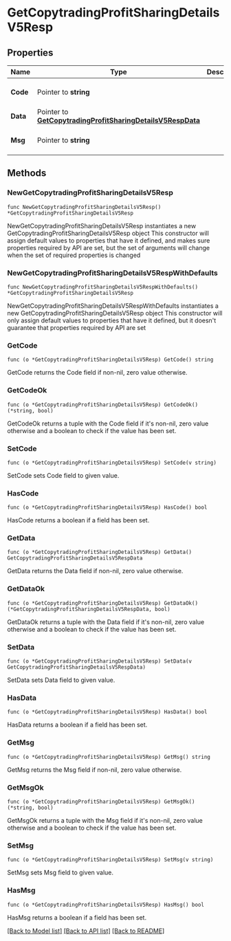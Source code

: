# GetCopytradingProfitSharingDetailsV5Resp

## Properties

Name | Type | Description | Notes
------------ | ------------- | ------------- | -------------
**Code** | Pointer to **string** |  | [optional] [default to ""]
**Data** | Pointer to [**GetCopytradingProfitSharingDetailsV5RespData**](GetCopytradingProfitSharingDetailsV5RespData.md) |  | [optional] 
**Msg** | Pointer to **string** |  | [optional] [default to ""]

## Methods

### NewGetCopytradingProfitSharingDetailsV5Resp

`func NewGetCopytradingProfitSharingDetailsV5Resp() *GetCopytradingProfitSharingDetailsV5Resp`

NewGetCopytradingProfitSharingDetailsV5Resp instantiates a new GetCopytradingProfitSharingDetailsV5Resp object
This constructor will assign default values to properties that have it defined,
and makes sure properties required by API are set, but the set of arguments
will change when the set of required properties is changed

### NewGetCopytradingProfitSharingDetailsV5RespWithDefaults

`func NewGetCopytradingProfitSharingDetailsV5RespWithDefaults() *GetCopytradingProfitSharingDetailsV5Resp`

NewGetCopytradingProfitSharingDetailsV5RespWithDefaults instantiates a new GetCopytradingProfitSharingDetailsV5Resp object
This constructor will only assign default values to properties that have it defined,
but it doesn't guarantee that properties required by API are set

### GetCode

`func (o *GetCopytradingProfitSharingDetailsV5Resp) GetCode() string`

GetCode returns the Code field if non-nil, zero value otherwise.

### GetCodeOk

`func (o *GetCopytradingProfitSharingDetailsV5Resp) GetCodeOk() (*string, bool)`

GetCodeOk returns a tuple with the Code field if it's non-nil, zero value otherwise
and a boolean to check if the value has been set.

### SetCode

`func (o *GetCopytradingProfitSharingDetailsV5Resp) SetCode(v string)`

SetCode sets Code field to given value.

### HasCode

`func (o *GetCopytradingProfitSharingDetailsV5Resp) HasCode() bool`

HasCode returns a boolean if a field has been set.

### GetData

`func (o *GetCopytradingProfitSharingDetailsV5Resp) GetData() GetCopytradingProfitSharingDetailsV5RespData`

GetData returns the Data field if non-nil, zero value otherwise.

### GetDataOk

`func (o *GetCopytradingProfitSharingDetailsV5Resp) GetDataOk() (*GetCopytradingProfitSharingDetailsV5RespData, bool)`

GetDataOk returns a tuple with the Data field if it's non-nil, zero value otherwise
and a boolean to check if the value has been set.

### SetData

`func (o *GetCopytradingProfitSharingDetailsV5Resp) SetData(v GetCopytradingProfitSharingDetailsV5RespData)`

SetData sets Data field to given value.

### HasData

`func (o *GetCopytradingProfitSharingDetailsV5Resp) HasData() bool`

HasData returns a boolean if a field has been set.

### GetMsg

`func (o *GetCopytradingProfitSharingDetailsV5Resp) GetMsg() string`

GetMsg returns the Msg field if non-nil, zero value otherwise.

### GetMsgOk

`func (o *GetCopytradingProfitSharingDetailsV5Resp) GetMsgOk() (*string, bool)`

GetMsgOk returns a tuple with the Msg field if it's non-nil, zero value otherwise
and a boolean to check if the value has been set.

### SetMsg

`func (o *GetCopytradingProfitSharingDetailsV5Resp) SetMsg(v string)`

SetMsg sets Msg field to given value.

### HasMsg

`func (o *GetCopytradingProfitSharingDetailsV5Resp) HasMsg() bool`

HasMsg returns a boolean if a field has been set.


[[Back to Model list]](../README.md#documentation-for-models) [[Back to API list]](../README.md#documentation-for-api-endpoints) [[Back to README]](../README.md)


